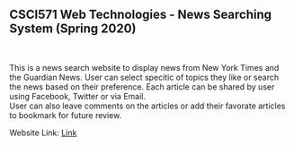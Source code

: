 <h2>CSCI571 Web Technologies - News Searching System (Spring 2020)</h1></br>
<p>This is a news search website to display news from New York Times and the Guardian News. 
  User can select specitic of topics they like or search the news based on their preference.
  Each article can be shared by user using Facebook, Twitter or via Email.</br>
  User can also leave comments on the articles or add their favorate articles to bookmark for future review.</p>


Website Link: <a href="http://news-search-302204.wl.r.appspot.com/home">Link</a></br>
